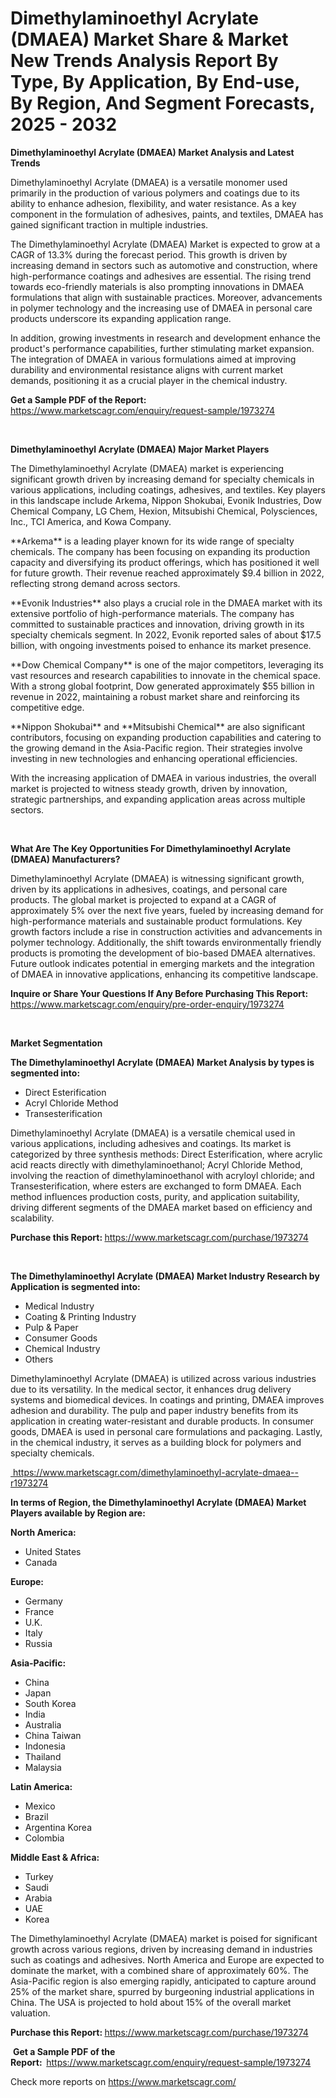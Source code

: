 <p><h1>Dimethylaminoethyl Acrylate (DMAEA) Market Share & Market New Trends Analysis Report By Type, By Application, By End-use, By Region, And Segment Forecasts, 2025 - 2032</h1></p><p><strong>Dimethylaminoethyl Acrylate (DMAEA) Market Analysis and Latest Trends</strong></p>
<p><p>Dimethylaminoethyl Acrylate (DMAEA) is a versatile monomer used primarily in the production of various polymers and coatings due to its ability to enhance adhesion, flexibility, and water resistance. As a key component in the formulation of adhesives, paints, and textiles, DMAEA has gained significant traction in multiple industries.</p><p>The Dimethylaminoethyl Acrylate (DMAEA) Market is expected to grow at a CAGR of 13.3% during the forecast period. This growth is driven by increasing demand in sectors such as automotive and construction, where high-performance coatings and adhesives are essential. The rising trend towards eco-friendly materials is also prompting innovations in DMAEA formulations that align with sustainable practices. Moreover, advancements in polymer technology and the increasing use of DMAEA in personal care products underscore its expanding application range. </p><p>In addition, growing investments in research and development enhance the product's performance capabilities, further stimulating market expansion. The integration of DMAEA in various formulations aimed at improving durability and environmental resistance aligns with current market demands, positioning it as a crucial player in the chemical industry.</p></p>
<p><strong>Get a Sample PDF of the Report:&nbsp;</strong> <a href="https://www.marketscagr.com/enquiry/request-sample/1973274?utm_campaign=1999&utm_medium=2&utm_source=Github&utm_content=ia&utm_term=04022025&utm_id=dimethylaminoethyl-acrylate-dmaea">https://www.marketscagr.com/enquiry/request-sample/1973274</a></p>
<p>&nbsp;</p>
<p><strong>Dimethylaminoethyl Acrylate (DMAEA) Major Market Players</strong></p>
<p><p>The Dimethylaminoethyl Acrylate (DMAEA) market is experiencing significant growth driven by increasing demand for specialty chemicals in various applications, including coatings, adhesives, and textiles. Key players in this landscape include Arkema, Nippon Shokubai, Evonik Industries, Dow Chemical Company, LG Chem, Hexion, Mitsubishi Chemical, Polysciences, Inc., TCI America, and Kowa Company.</p><p>**Arkema** is a leading player known for its wide range of specialty chemicals. The company has been focusing on expanding its production capacity and diversifying its product offerings, which has positioned it well for future growth. Their revenue reached approximately $9.4 billion in 2022, reflecting strong demand across sectors.</p><p>**Evonik Industries** also plays a crucial role in the DMAEA market with its extensive portfolio of high-performance materials. The company has committed to sustainable practices and innovation, driving growth in its specialty chemicals segment. In 2022, Evonik reported sales of about $17.5 billion, with ongoing investments poised to enhance its market presence.</p><p>**Dow Chemical Company** is one of the major competitors, leveraging its vast resources and research capabilities to innovate in the chemical space. With a strong global footprint, Dow generated approximately $55 billion in revenue in 2022, maintaining a robust market share and reinforcing its competitive edge.</p><p>**Nippon Shokubai** and **Mitsubishi Chemical** are also significant contributors, focusing on expanding production capabilities and catering to the growing demand in the Asia-Pacific region. Their strategies involve investing in new technologies and enhancing operational efficiencies.</p><p>With the increasing application of DMAEA in various industries, the overall market is projected to witness steady growth, driven by innovation, strategic partnerships, and expanding application areas across multiple sectors.</p></p>
<p>&nbsp;</p>
<p><strong>What Are The Key Opportunities For Dimethylaminoethyl Acrylate (DMAEA) Manufacturers?</strong></p>
<p><p>Dimethylaminoethyl Acrylate (DMAEA) is witnessing significant growth, driven by its applications in adhesives, coatings, and personal care products. The global market is projected to expand at a CAGR of approximately 5% over the next five years, fueled by increasing demand for high-performance materials and sustainable product formulations. Key growth factors include a rise in construction activities and advancements in polymer technology. Additionally, the shift towards environmentally friendly products is promoting the development of bio-based DMAEA alternatives. Future outlook indicates potential in emerging markets and the integration of DMAEA in innovative applications, enhancing its competitive landscape.</p></p>
<p><strong>Inquire or Share Your Questions If Any Before Purchasing This Report:</strong> <a href="https://www.marketscagr.com/enquiry/pre-order-enquiry/1973274?utm_campaign=1999&utm_medium=2&utm_source=Github&utm_content=ia&utm_term=04022025&utm_id=dimethylaminoethyl-acrylate-dmaea">https://www.marketscagr.com/enquiry/pre-order-enquiry/1973274</a></p>
<p>&nbsp;</p>
<p><strong>Market Segmentation</strong></p>
<p><strong>The Dimethylaminoethyl Acrylate (DMAEA) Market Analysis by types is segmented into:</strong></p>
<p><ul><li>Direct Esterification</li><li>Acryl Chloride Method</li><li>Transesterification</li></ul></p>
<p><p>Dimethylaminoethyl Acrylate (DMAEA) is a versatile chemical used in various applications, including adhesives and coatings. Its market is categorized by three synthesis methods: Direct Esterification, where acrylic acid reacts directly with dimethylaminoethanol; Acryl Chloride Method, involving the reaction of dimethylaminoethanol with acryloyl chloride; and Transesterification, where esters are exchanged to form DMAEA. Each method influences production costs, purity, and application suitability, driving different segments of the DMAEA market based on efficiency and scalability.</p></p>
<p><strong>Purchase this Report:&nbsp;</strong><a href="https://www.marketscagr.com/purchase/1973274?utm_campaign=1999&utm_medium=2&utm_source=Github&utm_content=ia&utm_term=04022025&utm_id=dimethylaminoethyl-acrylate-dmaea">https://www.marketscagr.com/purchase/1973274</a></p>
<p>&nbsp;</p>
<p><strong>The Dimethylaminoethyl Acrylate (DMAEA) Market Industry Research by Application is segmented into:</strong></p>
<p><ul><li>Medical Industry</li><li>Coating & Printing Industry</li><li>Pulp & Paper</li><li>Consumer Goods</li><li>Chemical Industry</li><li>Others</li></ul></p>
<p><p>Dimethylaminoethyl Acrylate (DMAEA) is utilized across various industries due to its versatility. In the medical sector, it enhances drug delivery systems and biomedical devices. In coatings and printing, DMAEA improves adhesion and durability. The pulp and paper industry benefits from its application in creating water-resistant and durable products. In consumer goods, DMAEA is used in personal care formulations and packaging. Lastly, in the chemical industry, it serves as a building block for polymers and specialty chemicals.</p></p>
<p><a href="https://www.marketscagr.com/dimethylaminoethyl-acrylate-dmaea--r1973274?utm_campaign=1999&utm_medium=2&utm_source=Github&utm_content=ia&utm_term=04022025&utm_id=dimethylaminoethyl-acrylate-dmaea">&nbsp;https://www.marketscagr.com/dimethylaminoethyl-acrylate-dmaea--r1973274</a></p>
<p><strong>In terms of Region, the Dimethylaminoethyl Acrylate (DMAEA) Market Players available by Region are:</strong></p>
<p>
    <p> <strong> North America: </strong>
        <ul>
            <li>United States</li>
            <li>Canada</li>
        </ul>
        </p> 
    <p> <strong> Europe: </strong>
        <ul>
            <li>Germany</li>
            <li>France</li>
            <li>U.K.</li>
            <li>Italy</li>
            <li>Russia</li>
        </ul>
        </p> 
    <p> <strong> Asia-Pacific: </strong>
        <ul>
            <li>China</li>
            <li>Japan</li>
            <li>South Korea</li>
            <li>India</li>
            <li>Australia</li>
            <li>China Taiwan</li>
            <li>Indonesia</li>
            <li>Thailand</li>
            <li>Malaysia</li>
        </ul>
        </p> 
    <p> <strong> Latin America: </strong>
        <ul>
            <li>Mexico</li>
            <li>Brazil</li>
            <li>Argentina Korea</li>
            <li>Colombia</li>
        </ul>
        </p> 
    <p> <strong> Middle East & Africa: </strong>
        <ul>
            <li>Turkey</li>
            <li>Saudi</li>
            <li>Arabia</li>
            <li>UAE</li>
            <li>Korea</li>
        </ul>
    </p>
    </p>
<p><p>The Dimethylaminoethyl Acrylate (DMAEA) market is poised for significant growth across various regions, driven by increasing demand in industries such as coatings and adhesives. North America and Europe are expected to dominate the market, with a combined share of approximately 60%. The Asia-Pacific region is also emerging rapidly, anticipated to capture around 25% of the market share, spurred by burgeoning industrial applications in China. The USA is projected to hold about 15% of the overall market valuation.</p></p>
<p><strong>Purchase this Report: </strong><a href="https://www.marketscagr.com/purchase/1973274?utm_campaign=1999&utm_medium=2&utm_source=Github&utm_content=ia&utm_term=04022025&utm_id=dimethylaminoethyl-acrylate-dmaea">https://www.marketscagr.com/purchase/1973274</a></p>
<p>&nbsp;<strong>Get a Sample PDF of the Report:&nbsp;&nbsp;</strong><a href="https://www.marketscagr.com/enquiry/request-sample/1973274?utm_campaign=1999&utm_medium=2&utm_source=Github&utm_content=ia&utm_term=04022025&utm_id=dimethylaminoethyl-acrylate-dmaea">https://www.marketscagr.com/enquiry/request-sample/1973274</a></p>
<p><strong></strong></p>
<p>Check more reports on <a href="https://www.marketscagr.com/?utm_campaign=1999&utm_medium=2&utm_source=Github&utm_content=ia&utm_term=04022025&utm_id=dimethylaminoethyl-acrylate-dmaea">https://www.marketscagr.com/</a></p>